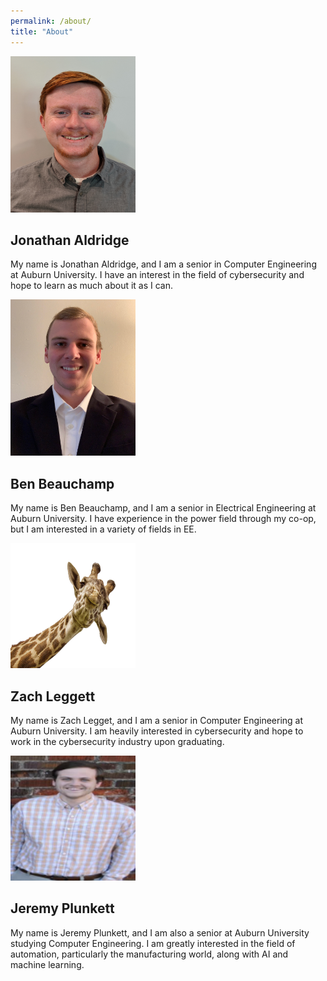 ```yaml
---
permalink: /about/
title: "About"
---
```

<img src="/assets/images/jon_photo.png" width="200" height="250" >

## Jonathan Aldridge

My name is Jonathan Aldridge, and I am a senior in Computer Engineering at Auburn University. I have an interest in the field of cybersecurity and hope to learn as much about it as I can.

<img src="/assets/images/sr design profile.png" width="200" height="250" >

## Ben Beauchamp

My name is Ben Beauchamp, and I am a senior in Electrical Engineering at Auburn University. I have experience in the power field through my co-op, but I am interested in a variety of fields in EE.

<img src="/assets/images/giraffe.png" width="200" height="200" >

## Zach Leggett

My name is Zach Legget, and I am a senior in Computer Engineering at Auburn University. I am heavily interested in cybersecurity and hope to work in the cybersecurity industry upon graduating.

<img src="/assets/images/Jeremy_Photo.png" width="200" height="200" >

## Jeremy Plunkett

My name is Jeremy Plunkett, and I am also a senior at Auburn University studying Computer Engineering. I am greatly interested in the field of automation, particularly the manufacturing world, along with AI and machine learning.
